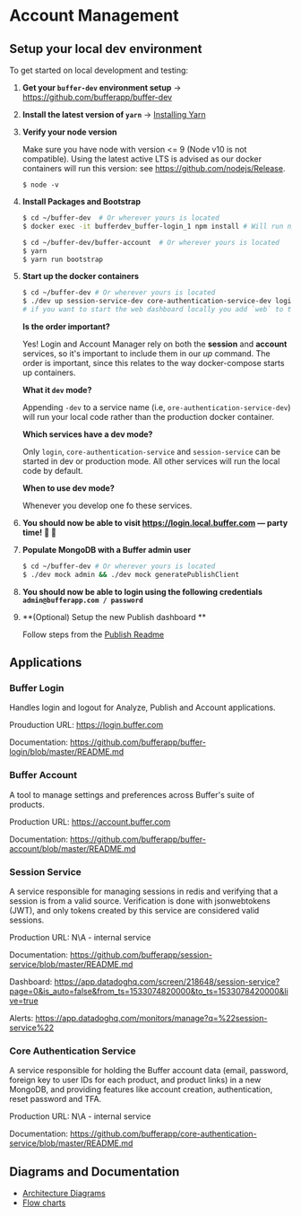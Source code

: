 # Account Management

## Setup your local dev environment

To get started on local development and testing:

1. **Get your `buffer-dev` environment setup**
  → https://github.com/bufferapp/buffer-dev

2. **Install the latest version of `yarn`**
  → [Installing Yarn](https://yarnpkg.com/en/docs/install)

3. **Verify your node version**

    Make sure you have node with version <= 9 (Node v10 is not compatible). Using the latest active LTS is advised as our docker containers will run this version: see https://github.com/nodejs/Release.
    ```
    $ node -v
    ```

4. **Install Packages and Bootstrap**
    ```bash
    $ cd ~/buffer-dev  # Or wherever yours is located
    $ docker exec -it bufferdev_buffer-login_1 npm install # Will run npm install using the npm version of the Docker container and not your machine

    $ cd ~/buffer-dev/buffer-account  # Or wherever yours is located
    $ yarn
    $ yarn run bootstrap
   ```

5. **Start up the docker containers**
    ```bash
    $ cd ~/buffer-dev # Or wherever yours is located
    $ ./dev up session-service-dev core-authentication-service-dev login-dev account
    # if you want to start the web dashboard locally you add `web` to the above command after `account`
   ```
    **Is the order important?**

   Yes! Login and Account Manager rely on both the **session** and **account** services, so it's important to include them in our *up* command. The order is important, since this relates to the way docker-compose starts up containers.

   **What it `dev` mode?**

   Appending `-dev` to a service name (i.e, `ore-authentication-service-dev`) will run your local code rather than the production docker container.

   **Which services have a dev mode?**

   Only `login`, `core-authentication-service` and `session-service` can be started in dev or production mode. All other services will run the local code by default.

   **When to use dev mode?**

   Whenever you develop one fo these services.

6. **You should now be able to visit https://login.local.buffer.com — party time! 🎉 🙌**

7. **Populate MongoDB with a Buffer admin user**
    ```bash
    $ cd ~/buffer-dev # Or wherever yours is located
    $ ./dev mock admin && ./dev mock generatePublishClient
    ```
8. **You should now be able to login using the following credentials `admin@bufferapp.com / password`**

9. **(Optional) Setup the new Publish dashboard **

    Follow steps from the [Publish Readme](https://github.com/bufferapp/buffer-publish/blob/master/README.md)

## Applications

### Buffer Login

Handles login and logout for Analyze, Publish and Account applications.

Prouduction URL: https://login.buffer.com

Documentation: https://github.com/bufferapp/buffer-login/blob/master/README.md

### Buffer Account

A tool to manage settings and preferences across Buffer's suite of products.

Production URL: https://account.buffer.com

Documentation: https://github.com/bufferapp/buffer-account/blob/master/README.md

### Session Service

A service responsible for managing sessions in redis and verifying that a session is from a valid source. Verification is done with jsonwebtokens (JWT), and only tokens created by this service are considered valid sessions.

Production URL: N\A - internal service

Documentation: https://github.com/bufferapp/session-service/blob/master/README.md

Dashboard: https://app.datadoghq.com/screen/218648/session-service?page=0&is_auto=false&from_ts=1533074820000&to_ts=1533078420000&live=true

Alerts: https://app.datadoghq.com/monitors/manage?q=%22session-service%22

### Core Authentication Service

A service responsible for holding the Buffer account data (email, password, foreign key to user IDs for each product, and product links) in a new MongoDB, and providing features like account creation, authentication, reset password and TFA.

Production URL: N\A - internal service

Documentation: https://github.com/bufferapp/core-authentication-service/blob/master/README.md

## Diagrams and Documentation

- [Architecture Diagrams](architecture.md)
- [Flow charts](flow-charts.md)
